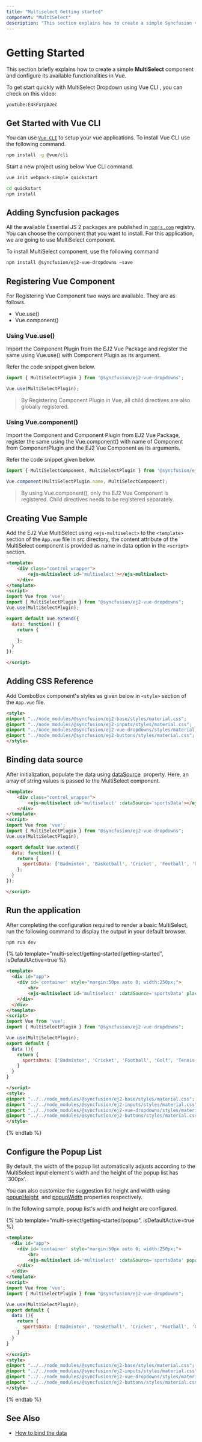 ```yaml
---
title: "Multiselect Getting started"
component: "MultiSelect"
description: "This section explains how to create a simple Syncfusion vue multiselect component and configure it's functionalities in vue."
---
```


# Getting Started

This section briefly explains how to create a simple **MultiSelect** component and configure its available
functionalities in Vue.

To get start quickly with MultiSelect Dropdown using Vue CLI , you can check on this video:

`youtube:E4kFxrpAJec`

## Get Started with Vue CLI

You can use [`Vue CLI`](https://github.com/vuejs/vue-cli) to setup your vue applications.
To install Vue CLI use the following command.

```bash
npm install -g @vue/cli
```

Start a new project using below Vue CLI command.

```bash
vue init webpack-simple quickstart

cd quickstart
npm install

```

## Adding Syncfusion packages

All the available Essential JS 2 packages are published in [`npmjs.com`](https://www.npmjs.com/~syncfusionorg) registry.
You can choose the component that you want to install. For this application, we are going to use MultiSelect component.

To install MultiSelect component, use the following command

```bash
npm install @syncfusion/ej2-vue-dropdowns –save
```

## Registering Vue Component

For Registering Vue Component two ways are available. They are as follows.
* Vue.use()
* Vue.component()

### Using Vue.use()

Import the Component Plugin from the EJ2 Vue Package and register the same using Vue.use() with Component Plugin as its argument.

Refer the code snippet given below.

```typescript
import { MultiSelectPlugin } from '@syncfusion/ej2-vue-dropdowns';

Vue.use(MultiSelectPlugin);
```

> By Registering Component Plugin in Vue, all child directives are also globally registered.

### Using Vue.component()

Import the Component and Component Plugin from EJ2 Vue Package,
register the same using the Vue.component() with name of Component from ComponentPlugin
and the EJ2 Vue Component as its arguments.

Refer the code snippet given below.

```typescript
import { MultiSelectComponent, MultiSelectPlugin } from '@syncfusion/ej2-vue-dropdowns';

Vue.component(MultiSelectPlugin.name, MultiSelectComponent);
```

> By using Vue.component(), only the EJ2 Vue Component is registered. Child directives needs to be registered separately.

## Creating Vue Sample

Add the EJ2 Vue MultiSelect using `<ejs-multiselect>` to the `<template>` section of the `App.vue` file in src directory,
the content attribute of the MultiSelect component is provided as name in data option in the `<script>` section.

```html
<template>
    <div class="control_wrapper">
        <ejs-multiselect id='multiselect'></ejs-multiselect>
    </div>
</template>
<script>
import Vue from 'vue';
import { MultiSelectPlugin } from "@syncfusion/ej2-vue-dropdowns";
Vue.use(MultiSelectPlugin);

export default Vue.extend({
  data: function() {
    return {

    };
  }
});

</script>
```

## Adding CSS Reference

Add ComboBox component's styles as given below in `<style>` section of the `App.vue` file.

```html
<style>
@import "../node_modules/@syncfusion/ej2-base/styles/material.css";
@import "../node_modules/@syncfusion/ej2-inputs/styles/material.css";
@import "../node_modules/@syncfusion/ej2-vue-dropdowns/styles/material.css";
@import "../node_modules/@syncfusion/ej2-buttons/styles/material.css";
</style>
```

## Binding data source

After initialization, populate the data using [dataSource](../api/multi-select/#datasource) &nbsp;property.
Here, an array of string values is passed to the MultiSelect component.

```html
<template>
    <div class="control_wrapper">
        <ejs-multiselect id='multiselect' :dataSource='sportsData'></ejs-combobox>
    </div>
</template>
<script>
import Vue from 'vue';
import { MultiSelectPlugin } from "@syncfusion/ej2-vue-dropdowns";
Vue.use(MultiSelectPlugin);

export default Vue.extend({
  data: function() {
    return {
      sportsData: ['Badminton', 'Basketball', 'Cricket', 'Football', 'Golf', 'Gymnastics', 'Hockey', 'Rugby', 'Snooker', 'Tennis']
    };
  }
});

</script>
```

## Run the application

After completing the configuration required to render a basic  MultiSelect, run the following command
to display the output in your default browser.

```cmd
npm run dev
```

{% tab template="multi-select/getting-started/getting-started", isDefaultActive=true %}

```html
<template>
  <div id="app">
    <div id='container' style="margin:50px auto 0; width:250px;">
        <br>
        <ejs-multiselect id='multiselect' :dataSource='sportsData' placeholder="Find a game"></ejs-multiselect>
    </div>
  </div>
</template>
<script>
import Vue from 'vue';
import { MultiSelectPlugin } from "@syncfusion/ej2-vue-dropdowns";

Vue.use(MultiSelectPlugin);
export default {
  data (){
    return {
      sportsData: ['Badminton', 'Cricket', 'Football', 'Golf', 'Tennis']
    }
  }
}

</script>
<style>
@import "../../node_modules/@syncfusion/ej2-base/styles/material.css";
@import "../../node_modules/@syncfusion/ej2-inputs/styles/material.css";
@import "../../node_modules/@syncfusion/ej2-vue-dropdowns/styles/material.css";
@import "../../node_modules/@syncfusion/ej2-buttons/styles/material.css";
</style>
```

{% endtab %}

## Configure the Popup List

By default, the width of the popup list automatically adjusts according to the MultiSelect input
element's width and the height of the popup list has '300px'.

You can also customize the suggestion list height and width using
[popupHeight](../api/multi-select/#popupheight)
&nbsp;and [popupWidth](../api/multi-select/#popupwidth) properties
respectively.

In the following sample, popup list's width and height are configured.

{% tab template="multi-select/getting-started/popup", isDefaultActive=true %}

```html
<template>
  <div id="app">
    <div id='container' style="margin:50px auto 0; width:250px;">
        <br>
        <ejs-multiselect id='multiselect' :dataSource='sportsData' popupHeight="250px" popupWidth="250px" placeholder="Find a game"></ejs-multiselect>
    </div>
  </div>
</template>
<script>
import Vue from 'vue';
import { MultiSelectPlugin } from "@syncfusion/ej2-vue-dropdowns";

Vue.use(MultiSelectPlugin);
export default {
  data (){
    return {
      sportsData: ['Badminton', 'Basketball', 'Cricket', 'Football', 'Golf', 'Gymnastics', 'Hockey', 'Rugby','Snooker', 'Tennis']
    }
  }
}

</script>
<style>
@import "../../node_modules/@syncfusion/ej2-base/styles/material.css";
@import "../../node_modules/@syncfusion/ej2-inputs/styles/material.css";
@import "../../node_modules/@syncfusion/ej2-vue-dropdowns/styles/material.css";
@import "../../node_modules/@syncfusion/ej2-buttons/styles/material.css";
</style>
```

{% endtab %}

## See Also

* [How to bind the data](./data-binding/)